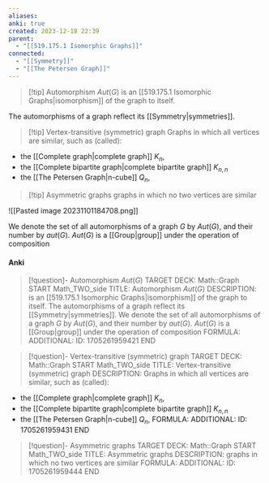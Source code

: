 ```yaml
---
aliases: 
anki: true
created: 2023-12-18 22:39
parent:
  - "[[519.175.1 Isomorphic Graphs]]"
connected:
  - "[[Symmetry]]"
  - "[[The Petersen Graph]]"
---
```


> [!tip] Automorphism $Aut(G)$
> is an [[519.175.1 Isomorphic Graphs|isomorphism]] of the graph to itself.

The automorphisms of a graph reflect its [[Symmetry|symmetries]].

> [!tip] Vertex-transitive (symmetric) graph
Graphs in which all vertices are similar, such as (called):
- the [[Complete graph|complete graph]]  $K_n$, 
- the [[Complete bipartite graph|complete bipartite graph]] $K_{n,n}$
- the [[The Petersen Graph|n-cube]]  $Q_n$, 

> [!tip] Asymmetric graphs
graphs in which no two vertices are similar

![[Pasted image 20231101184708.png]]

We denote the set of all automorphisms of a graph $G$ by $Aut(G)$, and their number by $aut(G)$. 
$Aut(G)$ is a [[Group|group]] under the operation of composition


#### Anki
> [!question]- Automorphism $Aut(G)$
TARGET DECK: Math::Graph
START
Math_TWO_side
TITLE: Automorphism $Aut(G)$
DESCRIPTION: is an [[519.175.1 Isomorphic Graphs|isomorphism]] of the graph to itself.
The automorphisms of a graph reflect its [[Symmetry|symmetries]].
We denote the set of all automorphisms of a graph $G$ by $Aut(G)$, and their number by $aut(G)$. 
$Aut(G)$ is a [[Group|group]] under the operation of composition
FORMULA: 
ADDITIONAL:
ID: 1705261959421
END

> [!question]- Vertex-transitive (symmetric) graph
TARGET DECK: Math::Graph
START
Math_TWO_side
TITLE: Vertex-transitive (symmetric) graph
DESCRIPTION: Graphs in which all vertices are similar, such as (called):
- the [[Complete graph|complete graph]]  $K_n$, 
- the [[Complete bipartite graph|complete bipartite graph]] $K_{n,n}$
- the [[The Petersen Graph|n-cube]]  $Q_n$, 
FORMULA: 
ADDITIONAL:
ID: 1705261959431
END

> [!question]- Asymmetric graphs
TARGET DECK: Math::Graph
START
Math_TWO_side
TITLE: Asymmetric graphs
DESCRIPTION: graphs in which no two vertices are similar
FORMULA: 
ADDITIONAL:
ID: 1705261959444
END




